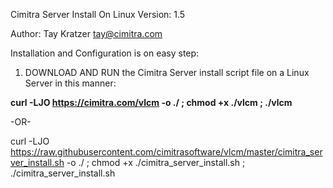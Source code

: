 Cimitra Server Install On Linux Version: 1.5

Author: Tay Kratzer tay@cimitra.com

Installation and Configuration is on easy step:

1. DOWNLOAD AND RUN the Cimitra Server install script file on a Linux Server in this manner:

**curl -LJO https://cimitra.com/vlcm -o ./ ; chmod +x ./vlcm ; ./vlcm**

-OR-

curl -LJO https://raw.githubusercontent.com/cimitrasoftware/vlcm/master/cimitra_server_install.sh -o ./ ; chmod +x ./cimitra_server_install.sh ; ./cimitra_server_install.sh





